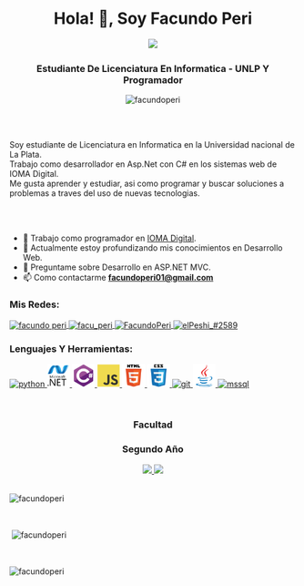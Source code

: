 <div id="header" align="center">
    <h1>Hola! 👋, Soy Facundo Peri</h1>
    <img src="https://free4kwallpapers.com/uploads/originals/2020/05/02/morgan-codes-wallpaper.png" width="50%">
    <h3 >Estudiante De Licenciatura En Informatica - UNLP Y Programador</h3>
    <p> <img src="https://komarev.com/ghpvc/?username=facundoperi&label=Profile%20views&color=0e75b6&style=flat" alt="facundoperi" /> </p>
</div>
</br>
</br> 
<p>
    Soy estudiante de Licenciatura en Informatica en la Universidad nacional de La Plata. <br>
    Trabajo como desarrollador en Asp.Net con C# en los sistemas web de IOMA Digital. <br>
    Me gusta aprender y estudiar, asi como programar y buscar soluciones a problemas a traves del uso de nuevas tecnologias.
</p>    
</br>
</br>

- 🔭 Trabajo como programador en [IOMA Digital](https://www.ioma.gba.gob.ar/).
- 🌱 Actualmente estoy profundizando mis conocimientos en Desarrollo Web.
- 💬 Preguntame sobre Desarrollo en ASP.NET MVC.
- 📫 Como contactarme **facundoperi01@gmail.com**



<h3 align="left">Mis Redes:</h3>
<p align="left">
    <a href="https://www.linkedin.com/in/facundo-peri-0679a3267/" target="blank">
        <img align="center" src="https://raw.githubusercontent.com/rahuldkjain/github-profile-readme-generator/master/src/images/icons/Social/linked-in-alt.svg" alt="facundo peri" height="30" width="40" />
    </a>
    <a href="https://instagram.com/facu_peri" target="blank">
        <img align="center" src="https://raw.githubusercontent.com/rahuldkjain/github-profile-readme-generator/master/src/images/icons/Social/instagram.svg" alt="facu_peri" height="30" width="40" />
    </a>
        <a href="https://twitter.com/FacundoPeri" target="blank">
        <img align="center" src="https://raw.githubusercontent.com/rahuldkjain/github-profile-readme-generator/master/src/images/icons/Social/twitter.svg" alt="FacundoPeri" height="30" width="40" />
    </a>
    <a href="https://discord.gg/elPeshi_#2589" target="blank">
        <img align="center" src="https://raw.githubusercontent.com/rahuldkjain/github-profile-readme-generator/master/src/images/icons/Social/discord.svg" alt="elPeshi_#2589" height="30" width="40" />
    </a>
</p>

<h3 align="left">Lenguajes Y Herramientas:</h3>
<p align="left">
    <a href="https://www.python.org/" target="_blank" rel="noreferrer"> 
        <img src="https://raw.githubusercontent.com/devicons/devicon/master/icons/dot-net/python-original.svg" alt="python" width="40" height="40"/> 
    </a>  
    <a href="https://dotnet.microsoft.com/" target="_blank" rel="noreferrer"> 
        <img src="https://raw.githubusercontent.com/devicons/devicon/master/icons/dot-net/dot-net-original-wordmark.svg" alt="dotnet" width="40" height="40"/> 
    </a>  
    <a href="https://www.w3schools.com/cs/" target="_blank" rel="noreferrer"> 
        <img src="https://raw.githubusercontent.com/devicons/devicon/master/icons/csharp/csharp-original.svg" alt="csharp" width="40" height="40"/> 
    </a> 
    <a href="https://developer.mozilla.org/en-US/docs/Web/JavaScript" target="_blank" rel="noreferrer"> 
        <img src="https://raw.githubusercontent.com/devicons/devicon/master/icons/javascript/javascript-original.svg" alt="javascript" width="40" height="40"/> 
    </a> 
    <a href="https://www.w3.org/html/" target="_blank" rel="noreferrer">
        <img src="https://raw.githubusercontent.com/devicons/devicon/master/icons/html5/html5-original-wordmark.svg" alt="html5" width="40" height="40"/> 
    </a> 
    <a href="https://www.w3schools.com/css/" target="_blank" rel="noreferrer"> 
        <img src="https://raw.githubusercontent.com/devicons/devicon/master/icons/css3/css3-original-wordmark.svg" alt="css3" width="40" height="40"/> 
    </a> 
    <a href="https://git-scm.com/" target="_blank" rel="noreferrer"> 
        <img src="https://www.vectorlogo.zone/logos/git-scm/git-scm-icon.svg" alt="git" width="40" height="40"/> 
    </a> 
    <a href="https://www.java.com" target="_blank" rel="noreferrer"> 
        <img src="https://raw.githubusercontent.com/devicons/devicon/master/icons/java/java-original.svg" alt="java" width="40" height="40"/> 
    </a> 
    <a href="https://www.microsoft.com/en-us/sql-server" target="_blank" rel="noreferrer"> 
        <img src="https://www.svgrepo.com/show/303229/microsoft-sql-server-logo.svg" alt="mssql" width="40" height="40"/> 
    </a> 
</p>
</br>

<h3 align="center">Facultad</h3>
<div align="center">
    <h3>Segundo Año</h3>
    <a href="https://github.com/FacundoPeri/Seminario-Python-2024.git">
      <img height="100px" src="https://github-readme-stats.vercel.app/api/pin/?username=FacundoPeri&repo=Seminario-Python-2024&theme=dark" />
    </a> 
    <a href="https://github.com/FacundoPeri/FOD-2024.git">
      <img height="100px" src="https://github-readme-stats.vercel.app/api/pin/?username=FacundoPeri&repo=FOD-2024&theme=dark" />
    </a> 
</div>
</br>

<p><img align="center" src="https://github-readme-stats.vercel.app/api/top-langs?username=facundoperi&show_icons=true&locale=en&layout=compact" alt="facundoperi" /></p>
</br>

<p>&nbsp;<img align="center" src="https://github-readme-stats.vercel.app/api?username=facundoperi&show_icons=true&locale=en" alt="facundoperi" /></p>
</br>

<p><img align="center" src="https://github-readme-streak-stats.herokuapp.com/?user=facundoperi&" alt="facundoperi" /></p>
    





